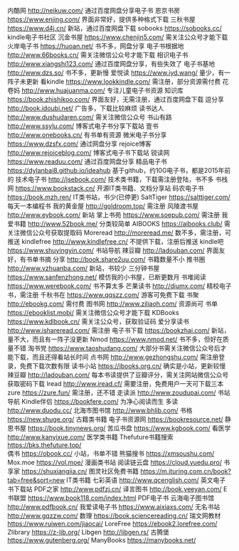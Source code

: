 内酷网  http://neikuw.com/  通过百度网盘分享电子书
 恩京书房  https://www.enjing.com/  界面非常好，提供多种格式下载
 三秋书屋  https://www.d4j.cn/  新站，通过百度网盘下载
 sobooks  https://sobooks.cc/  kindle电子书社区
 沉金书屋  https://www.chenjin5.com/  需关注公众号才能下载
 火岸电子书  https://huoan.net/  书不多，网盘分享
 电子书根据地  http://www.66books.cn/  需关注微信公众号才能下载
 相识电子书  http://www.xiangshi123.com/  通过百度网盘分享，有些失效了
 电子书基地  http://www.dzs.so/  书不多，更新慢
 爱悦读  https://www.iyd.wang/  量少，有一阵子未更新
 看kindle  https://www.lookkindle.com/  需注册，部分资源需付费
 花卷妈  http://www.huajuanma.com/  专注儿童电子书资源
 知识库  https://book.zhishikoo.com/  界面友好，无需注册，通过百度网盘下载
 逗分享  http://book.idoubi.net/  广告多，下载比较麻烦
 读书达人  http://www.dushudaren.com/  需关注微信公众号
 书山有路  http://www.ssylu.com/  博客式电子书分享下载站
 壹书  http://www.onebooks.cn/  有书单有资源
 微米电子书分享  https://www.dzsfx.com/  通过网盘分享
 rejoice博客  http://www.rejoiceblog.com/  博客式电子书下载站
 锐读网  https://www.readuu.com/  通过百度网盘分享
 精品电子书  https://dylanbai8.github.io/ideahub  基于github，约10G电子书，都是2015年前的
 技术电子书  http://jsebook.com/  技术类书籍，下载需注册登陆，书不多
 书栈网  https://www.bookstack.cn/  开源IT类书籍、文档分享站
 码农电子书  https://book.mzh.ren/  IT类书站，书少(已停更)
 SaltTiger  https://salttiger.com/  每天一本编程书
 我的黄金屋  http://goldroom.top/  需注册
 风陵渡书屋  http://www.eybook.com/  新站
 掌上书苑  https://www.soepub.com/  需注册
 我爱书籍  http://www.52book.me/  分类较简单
 AIBOOKS  https://aibooks.club/  需关注微信公众号获取提取码
 Moreread  http://moreread.me/  数不多，需注册，可推送
 kindlefree  http://www.kindlefree.cn/  不提供下载，注册后推送
 kindle吧  https://www.shuyingyin.com/  书站导航
 辣豆瓣  http://ladouban.com/  界面友好，有书单书摘
 分享  http://book.share2uu.com/  书籍数量不小
 推书圈  http://www.vzhuanba.com/  新站，书较少
 三分钟书屋  https://www.sanfenzhong.net/  模仿我的小书屋，已断更数月
 书堆阅读  https://www.werebook.com/  书不算太多
 芒果读书  http://diumx.com/  精校电子书，需注册
 千秋书在  https://www.qqszz.com/  游客可免费下载
 书聚  http://ebookg.com/  需付费
 图书网  http://www.ziliaoh.com/  资源尚可
 书单  https://ebooklist.mobi/  需关注微信公众号才能下载
 KDBooks  https://www.kdlbook.cn/  需关注公众号，获取验证码
 爱分享读书  http://www.ishareread.com/  需注册
 电子书下载  https://bookzhai.com/  新站，量不大，而且有一阵子没更新
 Nmod  https://www.nmod.net/  书不多，但好在质量不错
 淘书党  https://www.taoshudang.com/  大部分书需关注微信公众号后才能下载，而且还得看站长时间
 点书网  http://www.gezhongshu.com/  需注册登录，免费下载次数有限
 读书小站  https://ibooks.org.cn/  确实是小站，更新较慢
 辣豆瓣  http://ladouban.com/  每本书读提供了豆瓣评分，需关注网站微信公众号获取密码下载
 Iread  http://www.iread.cf/  需要注册，免费用户一天可下载三本
 zure  https://zure.fun/  需注册，还不错
 走读派  http://www.zoudupai.com/  书站导航
 Kindle伴侣  https://bookfere.com/  为净心阅读而生
 多读  http://www.duodu.cc/
 北海市图书馆  http://www.bhlib.com/
 书格  https://new.shuge.org/  古籍类书籍
 电子书资源网  https://bookresource.net/
 静思书屋  https://book.tinynews.org/
 苦瓜书盘  https://www.kgbook.com/
 看医学  http://www.kanyixue.com/  医学类书籍
 Thefuture书籍搜索  https://bks.thefuture.top/  
 偶书  https://obook.cc/  小站，书单不错
 熊猫搜书  https://xmsoushu.com/
 Mox.moe  https://vol.moe/  漫画类书站
 阅读链云盘  https://cloud.yuedu.pro/
 书享家  https://shuxiangjia.cn/
 图灵社区免费书籍  https://m.ituring.com.cn/book?tab=free&sort=new  IT类书籍
 七彩英语  http://www.qcenglish.com/  英文电子书下载站
 PDF之家  http://www.pdfzj.cn/
 译言图书  http://book.yeeyan.com/
 E书联盟  https://www.book118.com/index.html  PDF电子书
 云海电子图书馆  http://www.pdfbook.cn/
 我爱读电子书  https://www.aixiaxs.com/
 无名书站  http://www.gqzzw.com/
 数理  https://book.sciencereading.cn/
 瑞文网教材  https://www.ruiwen.com/jiaocai/
 LoreFree  https://ebook2.lorefree.com/
 Zlibrary  https://z-lib.org/
 Libgen  http://libgen.rs/
 古腾堡  https://www.gutenberg.org/
 ManyBooks  https://manybooks.net/